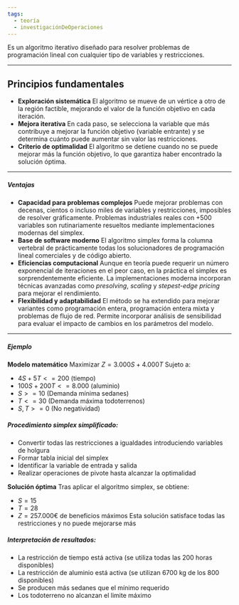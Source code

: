 ```yaml
---
tags:
  - teoría
  - investigaciónDeOperaciones
---
```

Es un algoritmo iterativo diseñado para resolver problemas de programación lineal con cualquier tipo de variables y restricciones.
***
## Principios fundamentales
- **Exploración sistemática**
El algoritmo se mueve de un vértice a otro de la región factible, mejorando el valor de la función objetivo en cada iteración.
- **Mejora iterativa**
En cada paso, se selecciona la variable que más contribuye a mejorar la función objetivo (variable entrante) y  se determina cuánto puede aumentar sin valor las restricciones.
- **Criterio de optimalidad**
El algoritmo se detiene cuando no se puede mejorar más la función objetivo, lo que garantiza haber encontrado la solución óptima.
***
##### Ventajas
- **Capacidad para problemas complejos**
Puede mejorar problemas con decenas, cientos o incluso miles de variables y restricciones, imposibles de resolver gráficamente. Problemas industriales reales con +500 variables son rutinariamente resueltos mediante implementaciones modernas del simplex.
- **Base de software moderno**
El algoritmo simplex forma la columna vertebral de prácticamente todas los solucionadores de programación lineal comerciales y de código abierto.
- **Eficiencias computacional**
Aunque en teoría puede requerir un número exponencial de iteraciones en el peor caso, en la práctica el simplex es sorprendentemente eficiente. La implementaciones moderna incorporan técnicas avanzadas como *presolving*, *scaling* y *stepest-edge pricing* para mejorar el rendimiento. 
- **Flexibilidad y adaptabilidad**
El método se ha extendido para mejorar variantes como programación entera, programación entera mixta y problemas de flujo de red.
Permite incorporar análisis de sensibilidad para evaluar el impacto de cambios en los parámetros del modelo.
___
##### Ejemplo
**Modelo matemático**
Maximizar $Z = 3.000S + 4.000T$
Sujeto a:
- $4S + 5T <= 200$ (tiempo)
- $100S + 200T <= 8.000$ (aluminio)
- $S >= 10$ (Demanda mínima sedanes)
- $T <= 30$ (Demanda máxima todoterrenos)
- $S,T >= 0$ (No negatividad)

##### Procedimiento simplex simplificado:
- Convertir todas las restricciones a igualdades introduciendo variables de holgura
- Formar tabla inicial del simplex
- Identificar la variable de entrada y salida
- Realizar operaciones de pivote hasta alcanzar la optimalidad

**Solución óptima**
Tras aplicar el algoritmo simplex, se obtiene:
- $S=15$ 
- $T=28$
- $Z=257.000€$ de beneficios máximos
Esta solución satisface todas las restricciones y no puede mejorarse más

##### Interpretación de resultados:
- La restricción de tiempo está activa (se utiliza todas las 200 horas disponibles)
- La restricción de aluminio está activa (se utilizan 6700 kg de los 800 disponibles)
- Se producen más sedanes que el mínimo requerido
- Los todoterreno no alcanzan el limite máximo